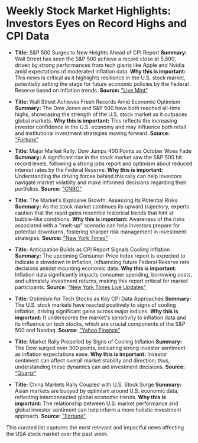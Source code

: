 # Weekly Stock Market Highlights: Investors Eyes on Record Highs and CPI Data

- **Title:** S&P 500 Surges to New Heights Ahead of CPI Report
  **Summary:** Wall Street has seen the S&P 500 achieve a record close at 5,800, driven by strong performances from tech giants like Apple and Nvidia amid expectations of moderated inflation data.
  **Why this is important:** This news is critical as it highlights resilience in the U.S. stock market, potentially setting the stage for future economic policies by the Federal Reserve based on inflation trends.
  **Source:** ["Live Mint"](https://www.livemint.com/news/sp-500-hits-record-high-in-run-up-to-cpi-report-markets-wrap-11728506780386.html)

- **Title:** Wall Street Achieves Fresh Records Amid Economic Optimism
  **Summary:** The Dow Jones and S&P 500 have both reached all-time highs, showcasing the strength of the U.S. stock market as it outpaces global markets.
  **Why this is important:** This reflects the increasing investor confidence in the U.S. economy and may influence both retail and institutional investment strategies moving forward.
  **Source:** ["Fortune"](https://fortune.com/2024/10/09/stock-market-today-dow-sp500-nasdaq-records/)

- **Title:** Major Market Rally: Dow Jumps 400 Points as October Woes Fade
  **Summary:** A significant rise in the stock market saw the S&P 500 hit record levels, following a strong jobs report and optimism about reduced interest rates by the Federal Reserve.
  **Why this is important:** Understanding the driving forces behind this rally can help investors navigate market volatility and make informed decisions regarding their portfolios.
  **Source:** ["CNBC"](https://www.cnbc.com/2024/10/08/stock-market-today-live-updates.html)

- **Title:** The Market's Explosive Growth: Assessing Its Potential Risks
  **Summary:** As the stock market continues its upward trajectory, experts caution that the rapid gains resemble historical trends that hint at bubble-like conditions.
  **Why this is important:** Awareness of the risks associated with a "melt-up" scenario can help investors prepare for potential downturns, fostering sharper risk management in investment strategies.
  **Source:** ["New York Times"](https://www.nytimes.com/2024/10/11/business/stocks-investing-bull-market.html)

- **Title:** Anticipation Builds as CPI Report Signals Cooling Inflation
  **Summary:** The upcoming Consumer Price Index report is expected to indicate a slowdown in inflation, influencing future Federal Reserve rate decisions amidst mounting economic data.
  **Why this is important:** Inflation data significantly impacts consumer spending, borrowing costs, and ultimately investment returns, making this report critical for market participants.
  **Source:** ["New York Times Live Updates"](https://www.nytimes.com/live/2024/10/10/business/cpi-inflation-fed)

- **Title:** Optimism for Tech Stocks as Key CPI Data Approaches
  **Summary:** The U.S. stock markets have reacted positively to signs of cooling inflation, driving significant gains across major indices.
  **Why this is important:** It underscores the market's sensitivity to inflation data and its influence on tech stocks, which are crucial components of the S&P 500 and Nasdaq.
  **Source:** ["Yahoo Finance"](https://finance.yahoo.com/news/live/stock-market-today-dow-sp-500-jump-to-fresh-records-as-key-cpi-report-looms-145320919.html)

- **Title:** Market Rally Propelled by Signs of Cooling Inflation
  **Summary:** The Dow surged over 300 points, indicating strong investor sentiment as inflation expectations ease.
  **Why this is important:** Investor sentiment can affect overall market stability and direction; thus, understanding these dynamics can aid investment decisions.
  **Source:** ["Quartz"](https://qz.com/dow-jumps-over-300-points-the-fed-minutes-and-inflation-1851669106)

- **Title:** China Markets Rally Coupled with U.S. Stock Surge
  **Summary:** Asian markets are buoyed by optimism around U.S. economic data, reflecting interconnected global economic trends.
  **Why this is important:** The relationship between U.S. market performance and global investor sentiment can help inform a more holistic investment approach.
  **Source:** ["Fortune"](https://fortune.com/2024/10/10/premarket-stock-futures-dow-sp500-nasdaq-13/)

This curated list captures the most relevant and impactful news affecting the USA stock market over the past week.